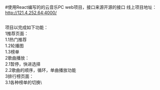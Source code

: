 #使用React编写的的云音乐PC web项目，接口来源开源的接口
线上项目地址：http://121.4.252.64:4000/
##
项目以完成如下功能：\
  1推荐页面：\
    1.1热门推荐\
    1.2轮播图\
    1.3榜单\
  2歌曲播放：\
    2.1暂停，快进选择\
    2.2歌曲的顺序，循环，单曲播放功能\
  3排行榜页面：\
    3.1各种榜单的切换\
  
